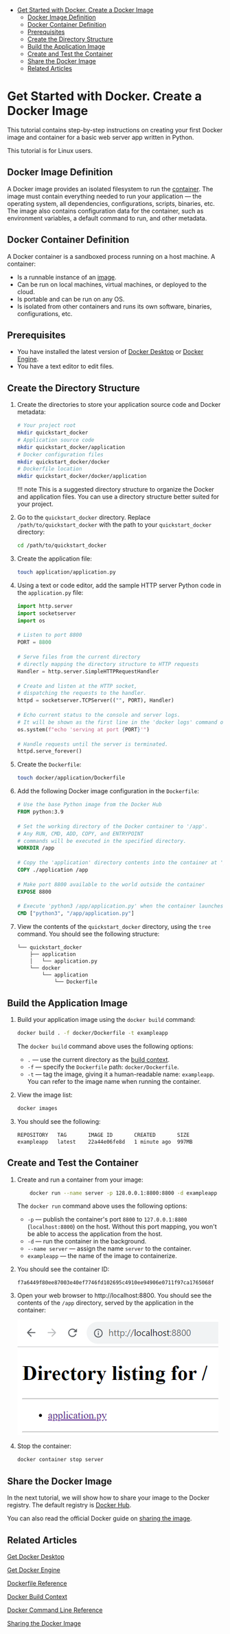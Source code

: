 - [Get Started with Docker. Create a Docker Image](#get-started-with-docker-create-a-docker-image)
  - [Docker Image Definition](#docker-image-definition)
  - [Docker Container Definition](#docker-container-definition)
  - [Prerequisites](#prerequisites)
  - [Create the Directory Structure](#create-the-directory-structure)
  - [Build the Application Image](#build-the-application-image)
  - [Create and Test the Container](#create-and-test-the-container)
  - [Share the Docker Image](#share-the-docker-image)
  - [Related Articles](#related-articles)

# Get Started with Docker. Create a Docker Image

This tutorial contains step-by-step instructions on creating your first Docker image and container for a basic web server app written in Python.

This tutorial is for Linux users.

## Docker Image Definition

A Docker image provides an isolated filesystem to run the [container](#docker-container-definition). The image must contain everything needed to run your application — the operating system, all dependencies, configurations, scripts, binaries, etc. The image also contains configuration data for the container, such as environment variables, a default command to run, and other metadata.

## Docker Container Definition

A Docker container is a sandboxed process running on a host machine. A container:

* Is a runnable instance of an [image](#docker-image-definition).
* Can be run on local machines, virtual machines, or deployed to the cloud.
* Is portable and can be run on any OS.
* Is isolated from other containers and runs its own software, binaries, configurations, etc.

## Prerequisites

* You have installed the latest version of [Docker Desktop](https://docs.docker.com/get-docker/) or [Docker Engine](https://docs.docker.com/engine/install/).
* You have a text editor to edit files.

## Create the Directory Structure

1. Create the directories to store your application source code and Docker metadata:

    ```bash
    # Your project root
    mkdir quickstart_docker
    # Application source code
    mkdir quickstart_docker/application
    # Docker configuration files
    mkdir quickstart_docker/docker
    # Dockerfile location
    mkdir quickstart_docker/docker/application 
    ```

    !!! note
        This is a suggested directory structure to organize the Docker and application files. You can use a directory structure better suited for your project.

1. Go to the `quickstart_docker` directory. Replace `/path/to/quickstart_docker` with the path to your `quickstart_docker` directory:

    ```bash
    cd /path/to/quickstart_docker
    ```

1. Create the application file:

    ```bash
    touch application/application.py
    ```

1. Using a text or code editor, add the sample HTTP server Python code in the `application.py` file:

    ```python
    import http.server
    import socketserver
    import os

    # Listen to port 8800
    PORT = 8800

    # Serve files from the current directory
    # directly mapping the directory structure to HTTP requests
    Handler = http.server.SimpleHTTPRequestHandler

    # Create and listen at the HTTP socket, 
    # dispatching the requests to the handler.
    httpd = socketserver.TCPServer(("", PORT), Handler)

    # Echo current status to the console and server logs. 
    # It will be shown as the first line in the 'docker logs' command output.
    os.system(f"echo 'serving at port {PORT}'")

    # Handle requests until the server is terminated.
    httpd.serve_forever()
    ```

1. Create the `Dockerfile`:

    ```bash
    touch docker/application/Dockerfile
    ```

1. Add the following Docker image configuration in the `Dockerfile`:

    ```dockerfile
    # Use the base Python image from the Docker Hub
    FROM python:3.9

    # Set the working directory of the Docker container to '/app'. 
    # Any RUN, CMD, ADD, COPY, and ENTRYPOINT 
    # commands will be executed in the specified directory.
    WORKDIR /app

    # Copy the 'application' directory contents into the container at '/app'
    COPY ./application /app

    # Make port 8800 available to the world outside the container
    EXPOSE 8800

    # Execute 'python3 /app/application.py' when the container launches
    CMD ["python3", "/app/application.py"]
    ```

2. View the contents of the `quickstart_docker` directory, using the `tree` command. You should see the following structure:

    ```text
    └── quickstart_docker
        ├── application
        │   └── application.py
        └── docker
            └── application
                └── Dockerfile
    ```

## Build the Application Image

1. Build your application image using the `docker build` command:

    ```bash
    docker build . -f docker/Dockerfile -t exampleapp
    ```

    The `docker build` command above uses the following options:

    * `.` — use the current directory as the [build context](https://docs.docker.com/build/building/context/).
    * `-f` — specify the `Dockerfile` path: `docker/Dockerfile`.
    * `-t` — tag the image, giving it a human-readable name: `exampleapp`. You can refer to the image name when running the container.

1. View the image list:

    ```bash
    docker images
    ```
1. You should see the following:

    ```text
    REPOSITORY   TAG       IMAGE ID       CREATED       SIZE
    exampleapp   latest    22a44e06fe8d   1 minute ago  997MB
    ```

## Create and Test the Container

1. Create and run a container from your image:

    ```bash
        docker run --name server -p 128.0.0.1:8800:8800 -d exampleapp
    ```

    The `docker run` command above uses the following options:

    * `-p` — publish the container's port `8800` to `127.0.0.1:8800` (`localhost:8800`) on the host. Without this port mapping, you won't be able to access the application from the host.
    * `-d` — run the container in the background.
    * `--name server` — assign the name `server` to the container.
    * `exampleapp` — the name of the image to containerize.

1. You should see the container ID:

    ```text
    f7a6449f80ee87003e40ef7746fd102695c4910ee94906e0711f97ca1765068f
    ```

1. Open your web browser to http://localhost:8800. You should see the contents of the `/app` directory, served by the application in the container:

    ![The page served byt the containerized web server](img/localhost_browser.png)

2. Stop the container:

    ```bash
    docker container stop server
    ```

## Share the Docker Image

In the next tutorial, we will show how to share your image to the Docker registry. The default registry is [Docker Hub](https://hub.docker.com/).

You can also read the official Docker guide on [sharing the image](https://docs.docker.com/get-started/04_sharing_app/).

## Related Articles

[Get Docker Desktop](https://docs.docker.com/get-docker/)

[Get Docker Engine](https://docs.docker.com/engine/install/)

[Dockerfile Reference](https://docs.docker.com/engine/reference/builder/)

[Docker Build Context](https://docs.docker.com/build/building/context/)

[Docker Command Line Reference](https://docs.docker.com/engine/reference/commandline/cli/)

[Sharing the Docker Image](https://docs.docker.com/get-started/04_sharing_app/)
